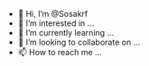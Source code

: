 - 👋 Hi, I’m @Sosakrf
- 👀 I’m interested in ...
- 🌱 I’m currently learning ...
- 💞️ I’m looking to collaborate on ...
- 📫 How to reach me ...

<!---
Sosakrf/Sosakrf is a ✨ special ✨ repository because its `README.md` (this file) appears on your GitHub profile.
You can click the Preview link to take a look at your changes.
--->
